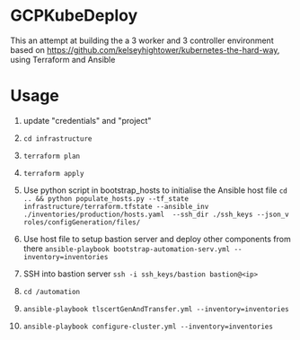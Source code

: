 # GCPKubeDeploy
This an attempt at building the a 3 worker and 3 controller environment based on https://github.com/kelseyhightower/kubernetes-the-hard-way, using Terraform and Ansible

# Usage

1. update "credentials" and "project"
1. `cd infrastructure`
1. `terraform plan`
1. `terraform apply`
1. Use python script in bootstrap_hosts to initialise the Ansible host file
`cd .. && python populate_hosts.py --tf_state infrastructure/terraform.tfstate --ansible_inv ./inventories/production/hosts.yaml  --ssh_dir ./ssh_keys --json_v roles/configGeneration/files/ `

1. Use host file to setup bastion server and deploy other components from there
`ansible-playbook bootstrap-automation-serv.yml --inventory=inventories`

1. SSH into bastion server `ssh -i ssh_keys/bastion bastion@<ip>`

1. `cd /automation`

1. `ansible-playbook tlscertGenAndTransfer.yml --inventory=inventories`

1. `ansible-playbook configure-cluster.yml --inventory=inventories`  
